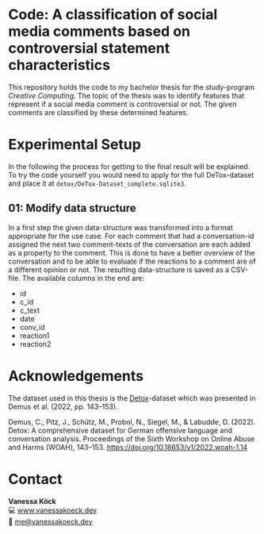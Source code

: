 # Code: A classification of social media comments based on controversial statement characteristics

This repository holds the code to my bachelor thesis for the study-program 
*Creative Computing*. The topic of the thesis was to identify features 
that represent if a social media comment is controversial or not. The given comments
are classified by these determined features.

# Experimental Setup
In the following the process for getting to the final result will be explained. To try the 
code yourself you would need to apply for the full DeTox-dataset and place it at `detox/DeTox-Dataset_complete.sqlite3`.

## 01: Modify data structure
In a first step the given data-structure was transformed into a format appropriate for the use case.
For each comment that had a conversation-id assigned the next two comment-texts of the conversation are each added 
as a property to the comment. This is done to have a better overview of the conversation and to be able to evaluate
if the reactions to a comment are of a different opinion or not. The resulting data-structure is saved as a CSV-file.
The available columns in the end are:
- id
- c_id
- c_text
- date
- conv_id
- reaction1
- reaction2

# Acknowledgements
The dataset used in this thesis is the [Detox](https://github.com/hdaSprachtechnologie/detox)-dataset 
which was presented in Demus et al. (2022, pp. 143–153). 

Demus, C., Pitz, J., Schütz, M., Probol, N., Siegel, M., & Labudde, D. (2022). Detox: A
comprehensive dataset for German offensive language and conversation analysis.
Proceedings of the Sixth Workshop on Online Abuse and Harms (WOAH), 143–153. https://doi.org/10.18653/v1/2022.woah-1.14

# Contact
**Vanessa Köck** \
💻 www.vanessakoeck.dev \
📧 me@vanessakoeck.dev
